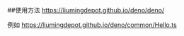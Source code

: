##使用方法
https://liumingdepot.github.io/deno/deno/ 

例如
https://liumingdepot.github.io/deno/common/Hello.ts